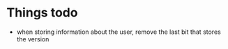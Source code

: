 # Things todo

- when storing information about the user, remove the last bit that stores the version